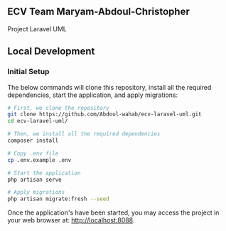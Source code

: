 ## ECV Team Maryam-Abdoul-Christopher

Project Laravel UML

## Local Development

### Initial Setup

The below commands will clone this repository, install all the required dependencies, start the application, and apply migrations:

```bash
# First, we clone the repository
git clone https://github.com/Abdoul-wahab/ecv-laravel-uml.git
cd ecv-laravel-uml/

# Then, we install all the required dependencies
composer install

# Copy .env file
cp .env.example .env

# Start the application
php artisan serve

# Apply migrations
php artisan migrate:fresh --seed

```

Once the application's have been started, you may access the project in your web browser at: [http://localhost:8088](http://localhost:8088).
